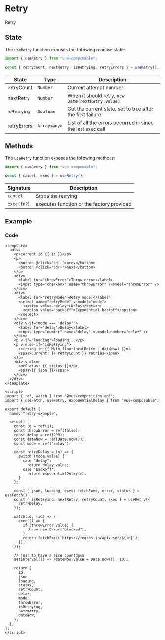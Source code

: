 # Retry

Retry

## State

The `useRetry` function exposes the following reactive state:

```js
import { useRetry } from "vue-composable";

const { retryCount, nextRetry, isRetrying, retryErrors } = useRetry();
```

| State       | Type         | Description                                                   |
| ----------- | ------------ | ------------------------------------------------------------- |
| retryCount  | `Number`     | Current attempt number                                        |
| nextRetry   | `Number`     | When it should retry, `new Date(nextRetry.value)`             |
| isRetrying  | `Boolean`    | Get the current state, set to true after the first failure    |
| retryErrors | `Array<any>` | List of all the errors occurred in since the last `exec` call |

## Methods

The `useRetry` function exposes the following methods:

```js
import { useRetry } from "vue-composable";

const { cancel, exec } = useRetry();
```

| Signature   | Description                               |
| ----------- | ----------------------------------------- |
| `cancel`    | Stops the retrying                        |
| `exec(fn?)` | executes function or the factory provided |

## Example

<retry-example/>

### Code

```vue
<template>
  <div>
    <p>current Id {{ id }}</p>
    <p>
      <button @click="id--">prev</button>
      <button @click="id++">next</button>
    </p>
    <div>
      <label for="throwError">Throw error</label>
      <input type="checkbox" name="throwError" v-model="throwError" />
    </div>
    <div>
      <label for="retryMode">Retry mode:</label>
      <select name="retryMode" v-model="mode">
        <option value="delay">Delay</option>
        <option value="backoff">Exponential backoff</option>
      </select>
    </div>
    <div v-if="mode === 'delay'">
      <label for="delay">Delay</label>
      <input type="number" name="delay" v-model.number="delay" />
    </div>
    <p v-if="loading">loading...</p>
    <p v-else-if="isRetrying">
      retrying in {{ Math.floor(nextRetry - dateNow) }}ms
      <span>Current: {{ retryCount }} retries</span>
    </p>
    <div v-else>
      <p>Status: {{ status }}</p>
      <span>{{ json }}</span>
    </div>
  </div>
</template>

<script>
import { ref, watch } from "@vue/composition-api";
import { useFetch, useRetry, exponentialDelay } from "vue-composable";

export default {
  name: "retry-example",

  setup() {
    const id = ref(1);
    const throwError = ref(false);
    const delay = ref(200);
    const dateNow = ref(Date.now());
    const mode = ref("delay");

    const retryDelay = (n) => {
      switch (mode.value) {
        case "delay":
          return delay.value;
        case "backoff":
          return exponentialDelay(n);
      }
    };

    const { json, loading, exec: fetchExec, error, status } = useFetch();
    const { isRetrying, nextRetry, retryCount, exec } = useRetry({
      retryDelay,
    });

    watch(id, (id) => {
      exec(() => {
        if (throwError.value) {
          throw new Error("blocked");
        }
        return fetchExec(`https://reqres.in/api/user/${id}`);
      });
    });

    // just to have a nice countdown
    setInterval(() => (dateNow.value = Date.now()), 10);

    return {
      id,
      json,
      loading,
      status,
      retryCount,
      delay,
      mode,
      throwError,
      isRetrying,
      nextRetry,
      dateNow,
    };
  },
};
</script>
```
